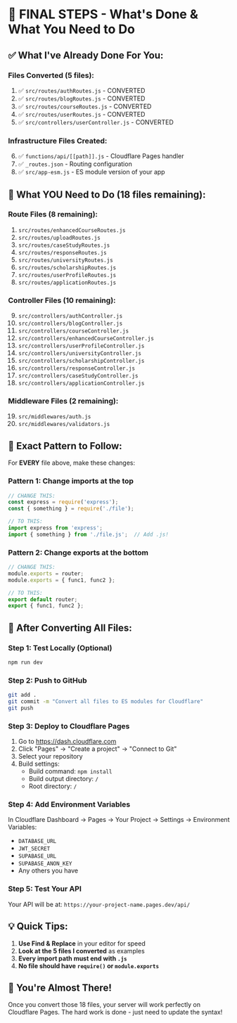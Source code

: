 # 🎯 FINAL STEPS - What's Done & What You Need to Do

## ✅ What I've Already Done For You:

### Files Converted (5 files):
1. ✅ `src/routes/authRoutes.js` - CONVERTED
2. ✅ `src/routes/blogRoutes.js` - CONVERTED  
3. ✅ `src/routes/courseRoutes.js` - CONVERTED
4. ✅ `src/routes/userRoutes.js` - CONVERTED
5. ✅ `src/controllers/userController.js` - CONVERTED

### Infrastructure Files Created:
6. ✅ `functions/api/[[path]].js` - Cloudflare Pages handler
7. ✅ `_routes.json` - Routing configuration
8. ✅ `src/app-esm.js` - ES module version of your app

## 🔄 What YOU Need to Do (18 files remaining):

### Route Files (8 remaining):
1. `src/routes/enhancedCourseRoutes.js`
2. `src/routes/uploadRoutes.js`
3. `src/routes/caseStudyRoutes.js`
4. `src/routes/responseRoutes.js`
5. `src/routes/universityRoutes.js`
6. `src/routes/scholarshipRoutes.js`
7. `src/routes/userProfileRoutes.js`
8. `src/routes/applicationRoutes.js`

### Controller Files (10 remaining):
9. `src/controllers/authController.js`
10. `src/controllers/blogController.js`
11. `src/controllers/courseController.js`
12. `src/controllers/enhancedCourseController.js`
13. `src/controllers/userProfileController.js`
14. `src/controllers/universityController.js`
15. `src/controllers/scholarshipController.js`
16. `src/controllers/responseController.js`
17. `src/controllers/caseStudyController.js`
18. `src/controllers/applicationController.js`

### Middleware Files (2 remaining):
19. `src/middlewares/auth.js`
20. `src/middlewares/validators.js`

## 🔧 Exact Pattern to Follow:

For **EVERY** file above, make these changes:

### Pattern 1: Change imports at the top
```javascript
// CHANGE THIS:
const express = require('express');
const { something } = require('./file');

// TO THIS:
import express from 'express';
import { something } from './file.js';  // Add .js!
```

### Pattern 2: Change exports at the bottom
```javascript
// CHANGE THIS:
module.exports = router;
module.exports = { func1, func2 };

// TO THIS:
export default router;
export { func1, func2 };
```

## 🚀 After Converting All Files:

### Step 1: Test Locally (Optional)
```bash
npm run dev
```

### Step 2: Push to GitHub
```bash
git add .
git commit -m "Convert all files to ES modules for Cloudflare"
git push
```

### Step 3: Deploy to Cloudflare Pages
1. Go to https://dash.cloudflare.com
2. Click "Pages" → "Create a project" → "Connect to Git"
3. Select your repository
4. Build settings:
   - Build command: `npm install`
   - Build output directory: `/`
   - Root directory: `/`

### Step 4: Add Environment Variables
In Cloudflare Dashboard → Pages → Your Project → Settings → Environment Variables:
- `DATABASE_URL`
- `JWT_SECRET`
- `SUPABASE_URL`
- `SUPABASE_ANON_KEY`
- Any others you have

### Step 5: Test Your API
Your API will be at: `https://your-project-name.pages.dev/api/`

## 💡 Quick Tips:

1. **Use Find & Replace** in your editor for speed
2. **Look at the 5 files I converted** as examples
3. **Every import path must end with `.js`**
4. **No file should have `require()` or `module.exports`**

## 🎉 You're Almost There!

Once you convert those 18 files, your server will work perfectly on Cloudflare Pages. The hard work is done - just need to update the syntax! 
